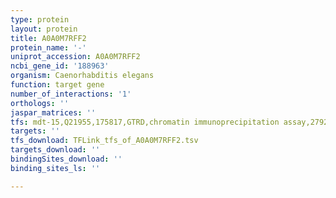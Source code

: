 ```yaml
---
type: protein
layout: protein
title: A0A0M7RFF2
protein_name: '-'
uniprot_accession: A0A0M7RFF2
ncbi_gene_id: '188963'
organism: Caenorhabditis elegans
function: target gene
number_of_interactions: '1'
orthologs: ''
jaspar_matrices: ''
tfs: mdt-15,Q21955,175817,GTRD,chromatin immunoprecipitation assay,27924024%5Buid%5D,No
targets: ''
tfs_download: TFLink_tfs_of_A0A0M7RFF2.tsv
targets_download: ''
bindingSites_download: ''
binding_sites_ls: ''

---
```

